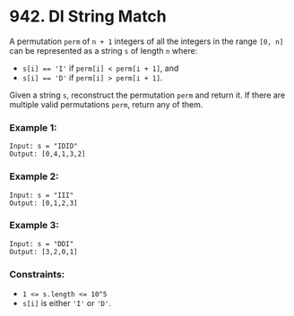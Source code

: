 # 942. DI String Match

A permutation `perm` of `n + 1` integers of all the integers in the range `[0, n]` can be represented as a string `s` of length `n` where:

- `s[i] == 'I'` if `perm[i] < perm[i + 1]`, and
- `s[i] == 'D'` if `perm[i] > perm[i + 1]`.

Given a string `s`, reconstruct the permutation `perm` and return it. If there are multiple valid permutations `perm`, return any of them.

### Example 1:

```
Input: s = "IDID"
Output: [0,4,1,3,2]
```

### Example 2:

```
Input: s = "III"
Output: [0,1,2,3]
```

### Example 3:

```
Input: s = "DDI"
Output: [3,2,0,1]
```

### Constraints:

- `1 <= s.length <= 10^5`
- `s[i]` is either `'I'` or `'D'`.
